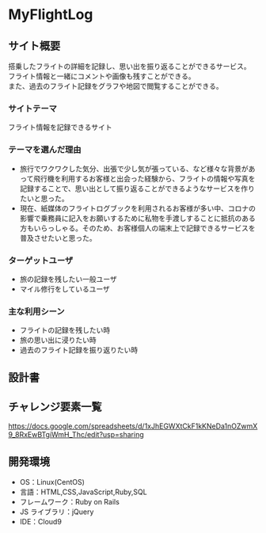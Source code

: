 # MyFlightLog

## サイト概要

搭乗したフライトの詳細を記録し、思い出を振り返ることができるサービス。  
フライト情報と一緒にコメントや画像も残すことができる。  
また、過去のフライト記録をグラフや地図で閲覧することができる。

### サイトテーマ

フライト情報を記録できるサイト

### テーマを選んだ理由

- 旅行でワクワクした気分、出張で少し気が張っている、など様々な背景があって飛行機を利用するお客様と出会った経験から、フライトの情報や写真を記録することで、思い出として振り返ることができるようなサービスを作りたいと思った。
- 現在、紙媒体のフライトログブックを利用されるお客様が多い中、コロナの影響で乗務員に記入をお願いするために私物を手渡しすることに抵抗のある方もいらっしゃる。そのため、お客様個人の端末上で記録できるサービスを普及させたいと思った。

### ターゲットユーザ

- 旅の記録を残したい一般ユーザ
- マイル修行をしているユーザ

### 主な利用シーン

- フライトの記録を残したい時
- 旅の思い出に浸りたい時
- 過去のフライト記録を振り返りたい時

## 設計書

## チャレンジ要素一覧

<https://docs.google.com/spreadsheets/d/1xJhEGWXtCkF1kKNeDa1nOZwmX9_8RxEwBTgiWmH_Thc/edit?usp=sharing>

## 開発環境

- OS：Linux(CentOS)
- 言語：HTML,CSS,JavaScript,Ruby,SQL
- フレームワーク：Ruby on Rails
- JS ライブラリ：jQuery
- IDE：Cloud9
